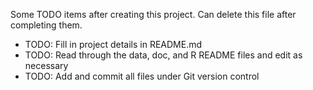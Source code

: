 Some TODO items after creating this project. Can delete this file after completing them.

- TODO: Fill in project details in README.md
- TODO: Read through the data, doc, and R README files and edit as necessary
- TODO: Add and commit all files under Git version control
